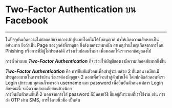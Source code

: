 # Two-Factor Authentication บน Facebook
---
ในปัจจุบันเกิดความไม่ปลอดภัยจากการเข้าสู่ระบบโดยไม่ได้รับอนุญาต ทำให้เกิดความเสียหายเป็นอย่างมาก ยิ่งถ้าเป็น Page ของลูกค้าที่เราดูแล ยิ่งส่งผลกระทบหนัก สาเหตุส่วนใหญ่เกิดจากการโดน Phishing หรือการที่มีผู้ไม่ประสงค์ดี สร้างเว็บปลอมขึ้นมา เพื่อหลอกให้เรากรอกข้อมูลลงไป

การตั้งค่าแบบ ***Two-Factor Authentication*** ก็จะช่วยให้บัญชีของเรามีความปลอดภัยมากยิ่งขึ้น

***Two-Factor Authentication*** คือ การยืนยันตัวตนเพื่อเข้าสู่ระบบด้วย 2 ขั้นตอน เหมือนมีประตูสองบานในการเข้าบ้าน ซึ่งเราต้องมีกุญแจ 2 ดอกเพื่อที่จะเข้าสู่ตัวบ้านได้
โดยปกติแล้วตอนที่เรา Login เข้าระบบ ทุกคนก็จะกรอก username และ password เพื่อยืนยันตัวตน แต่การ Login ลักษณะนี้ จะมีความปลอดภัยค่อนข้างน้อย  
การยืนยันตัวตนชั้นที่ 2 นอกจากการใส่ password ก็มีหลายวิธี ขึ้นอยู่กับระบบที่เราใช้งาน เช่น การส่ง OTP ผ่าน SMS, การใช้ลายนิ้วมือ เป็นต้น

